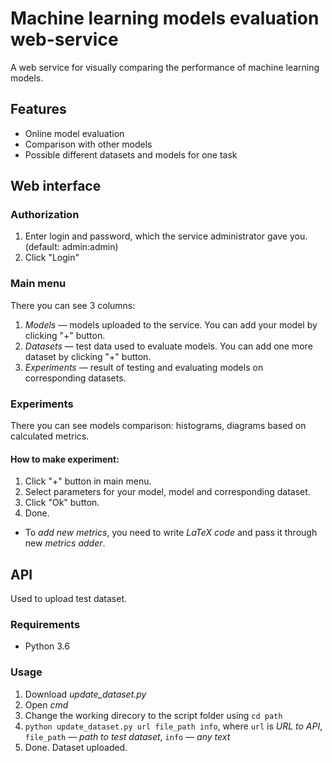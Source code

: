 # Machine learning models evaluation web-service
A web service for visually comparing the performance of machine learning models.

## Features
- Online model evaluation
- Comparison with other models
- Possible different datasets and models for one task

## Web interface
### Authorization
1. Enter login and password, which the service administrator gave you. (default: admin:admin)
2. Click "Login"

### Main menu
There you can see 3 columns:
1. *Models* — models uploaded to the service. You can add your model by clicking "+" button.
2. *Datasets* — test data used to evaluate models. You can add one more dataset by clicking "+" button.
3. *Experiments* — result of testing and evaluating models on corresponding datasets. 

### Experiments

There you can see models comparison: histograms, diagrams based on calculated metrics.

#### How to make experiment:
1. Click "+" button in main menu.
2. Select parameters for your model, model and corresponding dataset.
3. Click "Ok" button.
4. Done.

- To *add new metrics*, you need to write *LaTeX code* and pass it through new *metrics adder*.

## API

Used to upload test dataset.

### Requirements

- Python 3.6

### Usage
1. Download *update_dataset.py*
2. Open *cmd*
3. Change the working direcory to the script folder using ```cd path```
4. ```python update_dataset.py url file_path info```, where `url` is *URL to API*, `file_path` — *path to test dataset*, `info` — *any text*
5. Done. Dataset uploaded.
